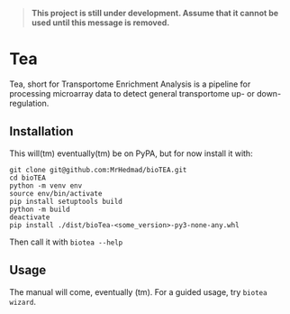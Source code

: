> **This project is still under development. Assume that it cannot be used until this message is removed.**

# Tea
Tea, short for Transportome Enrichment Analysis is a pipeline for processing microarray data to detect general transportome up- or down- regulation.

## Installation
This will(tm) eventually(tm) be on PyPA, but for now install it with:
```
git clone git@github.com:MrHedmad/bioTEA.git
cd bioTEA
python -m venv env
source env/bin/activate
pip install setuptools build
python -m build
deactivate
pip install ./dist/bioTea-<some_version>-py3-none-any.whl
```
Then call it with `biotea --help`

## Usage
The manual will come, eventually (tm). For a guided usage, try `biotea wizard`.
